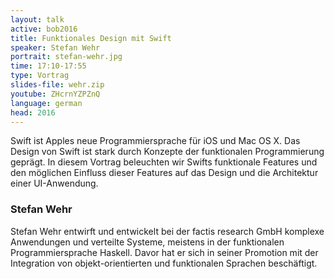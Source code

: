 ```yaml
---
layout: talk
active: bob2016
title: Funktionales Design mit Swift
speaker: Stefan Wehr
portrait: stefan-wehr.jpg
time: 17:10-17:55
type: Vortrag
slides-file: wehr.zip
youtube: ZHcrnYZPZnQ
language: german
head: 2016
---
```


Swift ist Apples neue Programmiersprache für iOS und Mac OS X. Das Design
von Swift ist stark durch Konzepte der funktionalen Programmierung
geprägt. In diesem Vortrag beleuchten wir Swifts funktionale Features und
den möglichen Einfluss dieser Features auf das Design und die Architektur
einer UI-Anwendung.

### Stefan Wehr

Stefan Wehr entwirft und entwickelt bei der factis research GmbH
komplexe Anwendungen und verteilte Systeme, meistens in der
funktionalen Programmiersprache Haskell. Davor hat er sich in seiner
Promotion mit der Integration von objekt-orientierten und funktionalen
Sprachen beschäftigt.
